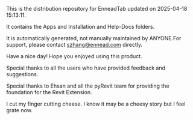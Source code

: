 This is the distribution repository for EnneadTab updated on 2025-04-18 15:13:11.

It contains the Apps and Installation and Help-Docs folders.

It is automatically generated, not manually maintained by ANYONE.For support, please contact szhang@ennead.com directly.

Have a nice day! Hope you enjoyed using this product.

Special thanks to all the users who have provided feedback and suggestions.

Special thanks to Ehsan and all the pyRevit team for providing the foundation for the Revit Extension.






I cut my finger cutting cheese. I know it may be a cheesy story but I feel grate now.